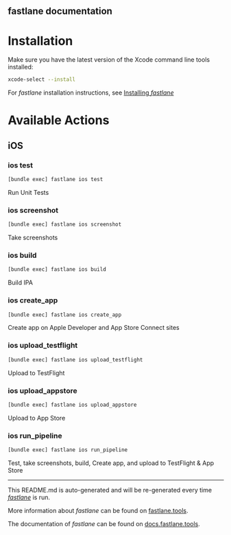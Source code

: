 fastlane documentation
----

# Installation

Make sure you have the latest version of the Xcode command line tools installed:

```sh
xcode-select --install
```

For _fastlane_ installation instructions, see [Installing _fastlane_](https://docs.fastlane.tools/#installing-fastlane)

# Available Actions

## iOS

### ios test

```sh
[bundle exec] fastlane ios test
```

Run Unit Tests

### ios screenshot

```sh
[bundle exec] fastlane ios screenshot
```

Take screenshots

### ios build

```sh
[bundle exec] fastlane ios build
```

Build IPA

### ios create_app

```sh
[bundle exec] fastlane ios create_app
```

Create app on Apple Developer and App Store Connect sites

### ios upload_testflight

```sh
[bundle exec] fastlane ios upload_testflight
```

Upload to TestFlight

### ios upload_appstore

```sh
[bundle exec] fastlane ios upload_appstore
```

Upload to App Store

### ios run_pipeline

```sh
[bundle exec] fastlane ios run_pipeline
```

Test, take screenshots, build, Create app, and upload to TestFlight & App Store

----

This README.md is auto-generated and will be re-generated every time [_fastlane_](https://fastlane.tools) is run.

More information about _fastlane_ can be found on [fastlane.tools](https://fastlane.tools).

The documentation of _fastlane_ can be found on [docs.fastlane.tools](https://docs.fastlane.tools).
